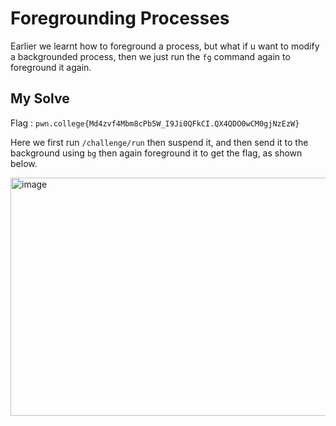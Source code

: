 # Foregrounding Processes

Earlier we learnt how to foreground a process, but what if u want to modify a backgrounded process, then we just run the `fg` command again to foreground it again.

## My Solve

Flag : `pwn.college{Md4zvf4Mbm8cPb5W_I9Ji0QFkCI.QX4QDO0wCM0gjNzEzW}`

Here we first run `/challenge/run` then suspend it, and then send it to the background using `bg` then again foreground it to get the flag, as shown below.

<img width="694" height="381" alt="image" src="https://github.com/user-attachments/assets/a6f563c9-e651-4261-a360-89b2fc04a290" />

